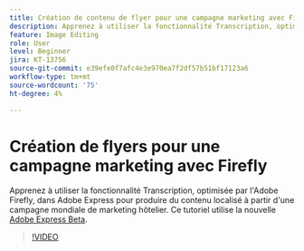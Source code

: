 ```yaml
---
title: Création de contenu de flyer pour une campagne marketing avec Firefly
description: Apprenez à utiliser la fonctionnalité Transcription, optimisée par l'Adobe Firefly, dans du contenu localisé Adobe Express issu d'une campagne mondiale de marketing hôtelier
feature: Image Editing
role: User
level: Beginner
jira: KT-13756
source-git-commit: e39efe0f7afc4e3e970ea7f2df57b51bf17123a6
workflow-type: tm+mt
source-wordcount: '75'
ht-degree: 4%

---
```


# Création de flyers pour une campagne marketing avec Firefly

Apprenez à utiliser la fonctionnalité Transcription, optimisée par l&#39;Adobe Firefly, dans Adobe Express pour produire du contenu localisé à partir d&#39;une campagne mondiale de marketing hôtelier. Ce tutoriel utilise la nouvelle [Adobe Express Beta](https://www.adobe.com/express/).

>[!VIDEO](https://video.tv.adobe.com/v/3422426?quality=12&learn=on&hidetitle=true)
